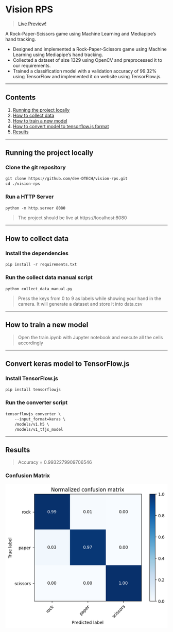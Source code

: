 # Vision RPS
> [Live Preview!](https://vision-rps.devdt.xyz/)

A Rock-Paper-Scissors game using Machine Learning and Mediapipe’s hand tracking.
- Designed and implemented a Rock-Paper-Scissors game using Machine Learning using Mediapipe’s hand tracking.
- Collected a dataset of size 1329 using OpenCV and preprocessed it to our requirements. 
- Trained a classification model with a validation accuracy of 99.32% using TensorFlow and implemented it on website using TensorFlow.js.
---
## **Contents**

1. [ Running the project locally ](#run_project_locally)
2. [ How to collect data ](#collect_data)
2. [ How to train a new model ](#train_model)
2. [ How to convert model to tensorflow.js format](#convert_model)
3. [ Results ](#results)

[//]: # (5. [ Future Works ]&#40;#future_works&#41;)

---
<a name="run_project"></a>
## Running the project locally

### Clone the git repository
```shell
git clone https://github.com/dev-DTECH/vision-rps.git
cd ./vision-rps
```
### Run a HTTP Server
```shell
python -m http.server 8080
```
> The project should be live at https://localhost:8080
---

<a name="collect_data"></a>
## How to collect data
### Install the dependencies
```shell
pip install -r requirements.txt
```
### Run the collect data manual script
```shell
python collect_data_manual.py
```
> Press the keys from 0 to 9 as labels while showing your hand in the camera.
> It will generate a dataset and store it into data.csv
---
<a name="train_model"></a>
## How to train a new model
> Open the train.ipynb with Jupyter notebook and execute all the cells accordingly
---
<a name="convert_model"></a>
## Convert keras model to TensorFlow.js
### Install TensorFlow.js
```shell
pip install tensorflowjs
```
### Run the converter script
```shell
tensorflowjs_converter \                                         
    --input_format=keras \
    /models/v1.h5 \
    /models/v1_tfjs_model

```
---
<a name="results"></a>
## Results
> Accuracy = 0.9932279909706546
### Confusion Matrix
![alt text](https://github.com/dev-DTECH/vision-rps/raw/main/output.png)
